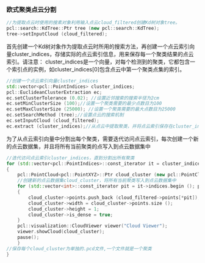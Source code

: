 ### 欧式聚类点云分割

```c++
//为提取点云时使用的搜素对象利用输入点云cloud_filtered创建Kd树对象tree。
pcl::search::KdTree::Ptr tree (new pcl::search::KdTree);
tree->setInputCloud (cloud_filtered);
```

首先创建一个Kd树对象作为提取点云时所用的搜索方法，再创建一个点云索引向量cluster_indices，存储实际的点云索引信息，用来保存每一个聚类结果的点云索引。请注意： cluster_indices是一个向量，对每个检测到的聚类，它都包含一个索引点的实例，如cluster_indices[0]包含点云中第一个聚类点集的索引。

```c++
//创建一个点云索引向量cluster_indices
std::vector<pcl::PointIndices> cluster_indices;
pcl::EuclideanClusterExtraction ec;
ec.setClusterTolerance (0.02); //设置近邻搜索的搜索半径为2cm
ec.setMinClusterSize (100);//设置一个聚类需要的最少点数目为100
ec.setMaxClusterSize (25000); //设置一个聚类需要的最大点数目为25000
ec.setSearchMethod (tree);//设置点云的搜索机制
ec.setInputCloud (cloud_filtered);
ec.extract (cluster_indices);//从点云中提取聚类，并将点云索引保存在cluster_indices中
```

为了从点云索引向量中分割出每个聚类，需要迭代访问点云索引，每次创建一个新的点云数据集，并且将所有当前聚类的点写入到点云数据集中

```c++
//迭代访问点云索引cluster_indices，直到分割出所有聚类
for (std::vector<pcl::PointIndices>::const_iterator it = cluster_indices.begin (); it != cluster_indices.end (); ++it)
{
    pcl::PointCloud<pcl::PointXYZ>::Ptr cloud_cluster (new pcl::PointCloud<pcl::PointXYZ>);
    //创建新的点云数据集cloud_cluster，将所有当前聚类写入到点云数据集中
    for (std::vector<int>::const_iterator pit = it->indices.begin (); pit != it->indices.end (); ++pit)
    {
        cloud_cluster->points.push_back (cloud_filtered->points[*pit]);
        cloud_cluster->width = cloud_cluster->points.size ();
        cloud_cluster->height = 1;
        cloud_cluster->is_dense = true; 
    }
    pcl::visualization::CloudViewer viewer("Cloud Viewer");
    viewer.showCloud(cloud_cluster);
    pause();
    }
//保存每个cloud_cluster为单独的.pcd文件,一个文件就是一个聚类
}
```


